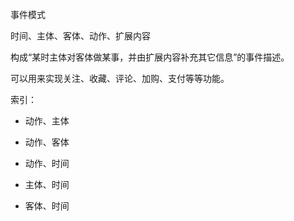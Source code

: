 事件模式

时间、主体、客体、动作、扩展内容

构成“某时主体对客体做某事，并由扩展内容补充其它信息”的事件描述。

可以用来实现关注、收藏、评论、加购、支付等等功能。

索引：

* 动作、主体
* 动作、客体

* 动作、时间
* 主体、时间

* 客体、时间
